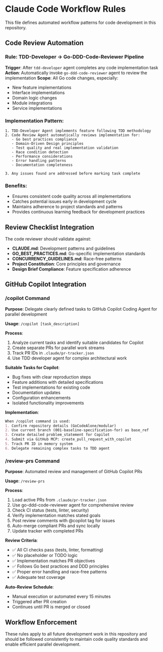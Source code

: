 # Claude Code Workflow Rules

This file defines automated workflow patterns for code development in this repository.

## Code Review Automation

### Rule: TDD-Developer → Go-DDD-Code-Reviewer Pipeline
**Trigger**: After `tdd-developer` agent completes any code implementation task
**Action**: Automatically invoke `go-ddd-code-reviewer` agent to review the implementation
**Scope**: All Go code changes, especially:
- New feature implementations
- Interface implementations
- Domain logic changes
- Module integrations
- Service implementations

### Implementation Pattern:
```
1. TDD-Developer Agent implements feature following TDD methodology
2. Code Review Agent automatically reviews implementation for:
   - Go best practices compliance
   - Domain-Driven Design principles
   - Test quality and real implementation validation
   - Race condition detection
   - Performance considerations
   - Error handling patterns
   - Documentation completeness

3. Any issues found are addressed before marking task complete
```

### Benefits:
- Ensures consistent code quality across all implementations
- Catches potential issues early in development cycle
- Maintains adherence to project standards and patterns
- Provides continuous learning feedback for development practices

## Review Checklist Integration
The code reviewer should validate against:
- **CLAUDE.md**: Development patterns and guidelines
- **GO_BEST_PRACTICES.md**: Go-specific implementation standards  
- **CONCURRENCY_GUIDELINES.md**: Race-free patterns
- **Project Constitution**: Core principles and governance
- **Design Brief Compliance**: Feature specification adherence

## GitHub Copilot Integration

### /copilot Command
**Purpose**: Delegate clearly defined tasks to GitHub Copilot Coding Agent for parallel development

**Usage**: `/copilot [task_description]`

**Process**:
1. Analyze current tasks and identify suitable candidates for Copilot
2. Create separate PRs for parallel work streams
3. Track PR IDs in `.claude/pr-tracker.json`
4. Use TDD developer agent for complex architectural work

**Suitable Tasks for Copilot**:
- Bug fixes with clear reproduction steps
- Feature additions with detailed specifications
- Test implementations for existing code
- Documentation updates
- Configuration enhancements
- Isolated functionality improvements

**Implementation**:
```markdown
When /copilot command is used:
1. Confirm repository details (GoCodeAlone/modular)
2. Use current branch (001-baseline-specification-for) as base_ref
3. Create detailed problem_statement for Copilot
4. Submit via GitHub MCP: create_pull_request_with_copilot
5. Track PR ID in memory system
6. Delegate remaining complex tasks to TDD agent
```

### /review-prs Command
**Purpose**: Automated review and management of GitHub Copilot PRs

**Usage**: `/review-prs`

**Process**:
1. Load active PRs from `.claude/pr-tracker.json`
2. Use go-ddd-code-reviewer agent for comprehensive review
3. Check CI status (tests, linter, security)
4. Verify implementation matches stated goals
5. Post review comments with @copilot tag for issues
6. Auto-merge compliant PRs and sync locally
7. Update tracker with completed PRs

**Review Criteria**:
- ✅ All CI checks pass (tests, linter, formatting)
- ✅ No placeholder or TODO logic
- ✅ Implementation matches PR objectives
- ✅ Follows Go best practices and DDD principles
- ✅ Proper error handling and race-free patterns
- ✅ Adequate test coverage

**Auto-Review Schedule**: 
- Manual execution or automated every 15 minutes
- Triggered after PR creation
- Continues until PR is merged or closed

## Workflow Enforcement
These rules apply to all future development work in this repository and should be followed consistently to maintain code quality standards and enable efficient parallel development.